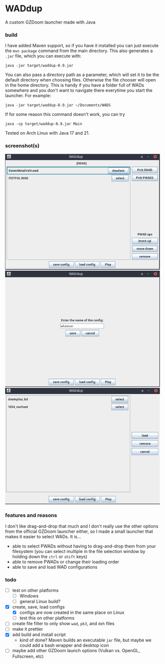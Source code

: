 # WADdup
A custom GZDoom launcher made with Java

### build

I have added Maven support, so if you have it installed you can just execute the `mvn package` command from the main directory. This also generates a `.jar` file, which you can execute with:

```
java -jar target/waddup-0.9.jar
```

You can also pass a directory path as a parameter, which will set it to be the default directory when choosing files. Otherwise the file chooser will open in the home directory. This is handy if you have a folder full of WADs somewhere and you don't want to navigate there everytime you start the launcher.
For example:
```
java -jar target/waddup-0.9.jar ~/Documents/WADS
```

If for some reason this command doesn't work, you can try
```
java -cp target/waddup-0.9.jar Main
```

Tested on Arch Linux with Java 17 and 21.

### screenshot(s)

![screenshot 1](screenshots/sl_gzdoom_launcher_1.png?)
![screenshot 2](screenshots/sl_gzdoom_launcher_2.png?)
![screenshot 3](screenshots/sl_gzdoom_launcher_3.png?)

### features and reasons

I don't like drag-and-drop that much and I don't really use the other options from the official GZDoom launcher either, so I made a small launcher that makes it easier to select WADs. It is...

- able to select PWADs without having to drag-and-drop them from your filesystem (you can select multiple in the file selection window by holding down the `ctrl` or `shift` keys)
- able to remove PWADs or change their loading order
- able to save and load WAD configurations

### todo

- [ ] test on other platforms
	- [ ] Windows
	- [ ] general Linux build?
- [x] create, save, load configs
	- [x] configs are now created in the same place on Linux
	- [ ] test this on other platforms
- [ ] create file filter to only show `wad`, `pk3`, and `deh` files 
- [ ] make it prettier
- [x] add build and install script
	- kind of done? Maven builds an executable `jar` file, but maybe we could add a bash wrapper and desktop icon
- [ ] maybe add other GZDoom launch options (Vulkan vs. OpenGL, Fullscreen, etc)